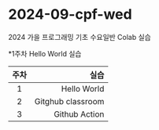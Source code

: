 # 2024-09-cpf-wed
2024 가을 프로그래밍 기초 수요일반  Colab 실습

*1주차 Hello World 실습

| 주차 | 실습 |
|:-----:|------:|
| 1  |Hello World |
| 2 | Gitghub classroom |
| 3 | Github Action |
